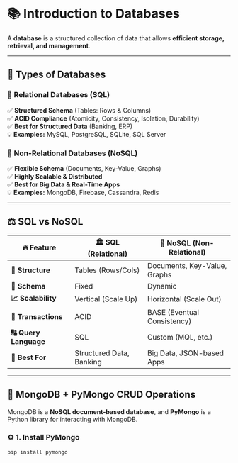 # 📚 Introduction to Databases  
A **database** is a structured collection of data that allows **efficient storage, retrieval, and management**.  

---

## 📂 Types of Databases  

### 🔹 Relational Databases (SQL)  
✅ **Structured Schema** (Tables: Rows & Columns)  
✅ **ACID Compliance** (Atomicity, Consistency, Isolation, Durability)  
✅ **Best for Structured Data** (Banking, ERP)  
💡 **Examples:** MySQL, PostgreSQL, SQLite, SQL Server  

### 🔹 Non-Relational Databases (NoSQL)  
✅ **Flexible Schema** (Documents, Key-Value, Graphs)  
✅ **Highly Scalable & Distributed**  
✅ **Best for Big Data & Real-Time Apps**  
💡 **Examples:** MongoDB, Firebase, Cassandra, Redis  

---

## ⚖ SQL vs NoSQL  

| 🔥 **Feature** | 🏛 **SQL (Relational)** | 🚀 **NoSQL (Non-Relational)** |
|--------------|--------------------|--------------------------|
| **🔎 Structure** | Tables (Rows/Cols) | Documents, Key-Value, Graphs |
| **📜 Schema** | Fixed | Dynamic |
| **📈 Scalability** | Vertical (Scale Up) | Horizontal (Scale Out) |
| **🔄 Transactions** | ACID | BASE (Eventual Consistency) |
| **🔠 Query Language** | SQL | Custom (MQL, etc.) |
| **📌 Best For** | Structured Data, Banking | Big Data, JSON-based Apps |

---

## 🚀 MongoDB + PyMongo CRUD Operations  
MongoDB is a **NoSQL document-based database**, and **PyMongo** is a Python library for interacting with MongoDB.  

### ⚙ 1. Install PyMongo  
```bash
pip install pymongo
